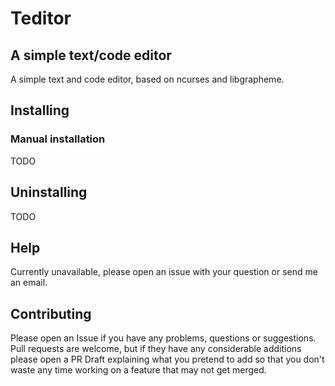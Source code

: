 # Teditor

## A simple text/code editor

A simple text and code editor, based on ncurses and libgrapheme.

## Installing

### Manual installation

TODO

## Uninstalling

TODO

## Help

Currently unavailable, please open an issue with your question or send me an email.

## Contributing

Please open an Issue if you have any problems, questions or suggestions.
Pull requests are welcome, but if they have any considerable additions please
open a PR Draft explaining what you pretend to add so that you don't waste any time
working on a feature that may not get merged.

